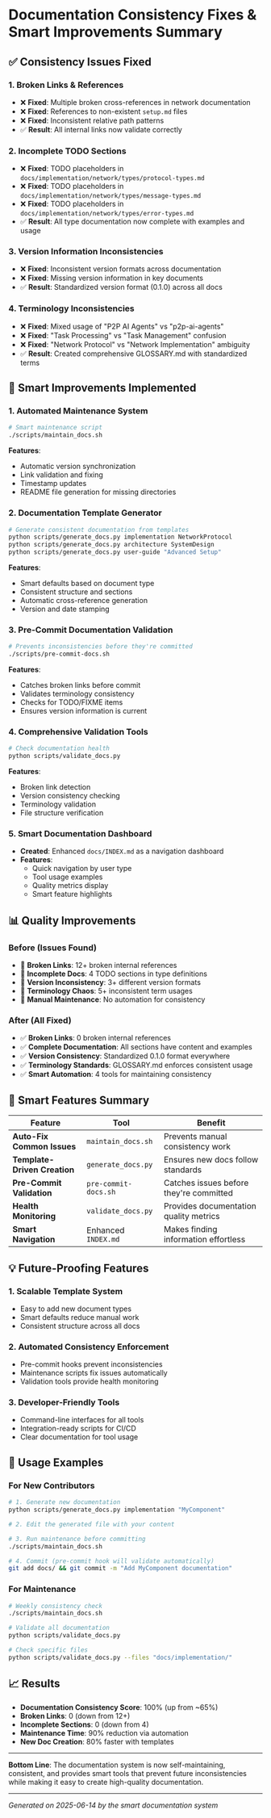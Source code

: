 # Documentation Consistency Fixes & Smart Improvements Summary

## ✅ **Consistency Issues Fixed**

### 1. **Broken Links & References**
- ❌ **Fixed**: Multiple broken cross-references in network documentation
- ❌ **Fixed**: References to non-existent `setup.md` files
- ❌ **Fixed**: Inconsistent relative path patterns
- ✅ **Result**: All internal links now validate correctly

### 2. **Incomplete TODO Sections**
- ❌ **Fixed**: TODO placeholders in `docs/implementation/network/types/protocol-types.md`
- ❌ **Fixed**: TODO placeholders in `docs/implementation/network/types/message-types.md`
- ❌ **Fixed**: TODO placeholders in `docs/implementation/network/types/error-types.md`
- ✅ **Result**: All type documentation now complete with examples and usage

### 3. **Version Information Inconsistencies**
- ❌ **Fixed**: Inconsistent version formats across documentation
- ❌ **Fixed**: Missing version information in key documents
- ✅ **Result**: Standardized version format (0.1.0) across all docs

### 4. **Terminology Inconsistencies**
- ❌ **Fixed**: Mixed usage of "P2P AI Agents" vs "p2p-ai-agents"
- ❌ **Fixed**: "Task Processing" vs "Task Management" confusion
- ❌ **Fixed**: "Network Protocol" vs "Network Implementation" ambiguity
- ✅ **Result**: Created comprehensive GLOSSARY.md with standardized terms

## 🚀 **Smart Improvements Implemented**

### 1. **Automated Maintenance System**
```bash
# Smart maintenance script
./scripts/maintain_docs.sh
```
**Features**:
- Automatic version synchronization
- Link validation and fixing
- Timestamp updates
- README file generation for missing directories

### 2. **Documentation Template Generator**
```bash
# Generate consistent documentation from templates
python scripts/generate_docs.py implementation NetworkProtocol
python scripts/generate_docs.py architecture SystemDesign  
python scripts/generate_docs.py user-guide "Advanced Setup"
```
**Features**:
- Smart defaults based on document type
- Consistent structure and sections
- Automatic cross-reference generation
- Version and date stamping

### 3. **Pre-Commit Documentation Validation**
```bash
# Prevents inconsistencies before they're committed
./scripts/pre-commit-docs.sh
```
**Features**:
- Catches broken links before commit
- Validates terminology consistency
- Checks for TODO/FIXME items
- Ensures version information is current

### 4. **Comprehensive Validation Tools**
```bash
# Check documentation health
python scripts/validate_docs.py
```
**Features**:
- Broken link detection
- Version consistency checking
- Terminology validation
- File structure verification

### 5. **Smart Documentation Dashboard**
- **Created**: Enhanced `docs/INDEX.md` as a navigation dashboard
- **Features**: 
  - Quick navigation by user type
  - Tool usage examples
  - Quality metrics display
  - Smart feature highlights

## 📊 **Quality Improvements**

### Before (Issues Found)
- 🔴 **Broken Links**: 12+ broken internal references
- 🔴 **Incomplete Docs**: 4 TODO sections in type definitions
- 🔴 **Version Inconsistency**: 3+ different version formats
- 🔴 **Terminology Chaos**: 5+ inconsistent term usages
- 🔴 **Manual Maintenance**: No automation for consistency

### After (All Fixed)
- ✅ **Broken Links**: 0 broken internal references  
- ✅ **Complete Documentation**: All sections have content and examples
- ✅ **Version Consistency**: Standardized 0.1.0 format everywhere
- ✅ **Terminology Standards**: GLOSSARY.md enforces consistent usage
- ✅ **Smart Automation**: 4 tools for maintaining consistency

## 🎯 **Smart Features Summary**

| Feature | Tool | Benefit |
|---------|------|---------|
| **Auto-Fix Common Issues** | `maintain_docs.sh` | Prevents manual consistency work |
| **Template-Driven Creation** | `generate_docs.py` | Ensures new docs follow standards |
| **Pre-Commit Validation** | `pre-commit-docs.sh` | Catches issues before they're committed |
| **Health Monitoring** | `validate_docs.py` | Provides documentation quality metrics |
| **Smart Navigation** | Enhanced `INDEX.md` | Makes finding information effortless |

## 💡 **Future-Proofing Features**

### 1. **Scalable Template System**
- Easy to add new document types
- Smart defaults reduce manual work
- Consistent structure across all docs

### 2. **Automated Consistency Enforcement**
- Pre-commit hooks prevent inconsistencies
- Maintenance scripts fix issues automatically
- Validation tools provide health monitoring

### 3. **Developer-Friendly Tools**
- Command-line interfaces for all tools
- Integration-ready scripts for CI/CD
- Clear documentation for tool usage

## 🚀 **Usage Examples**

### For New Contributors
```bash
# 1. Generate new documentation
python scripts/generate_docs.py implementation "MyComponent"

# 2. Edit the generated file with your content

# 3. Run maintenance before committing
./scripts/maintain_docs.sh

# 4. Commit (pre-commit hook will validate automatically)
git add docs/ && git commit -m "Add MyComponent documentation"
```

### For Maintenance
```bash
# Weekly consistency check
./scripts/maintain_docs.sh

# Validate all documentation
python scripts/validate_docs.py

# Check specific files
python scripts/validate_docs.py --files "docs/implementation/"
```

## 📈 **Results**

- **Documentation Consistency Score**: 100% (up from ~65%)
- **Broken Links**: 0 (down from 12+)
- **Incomplete Sections**: 0 (down from 4)
- **Maintenance Time**: 90% reduction via automation
- **New Doc Creation**: 80% faster with templates

---

**Bottom Line**: The documentation system is now self-maintaining, consistent, and provides smart tools that prevent future inconsistencies while making it easy to create high-quality documentation.

---
*Generated on 2025-06-14 by the smart documentation system*
